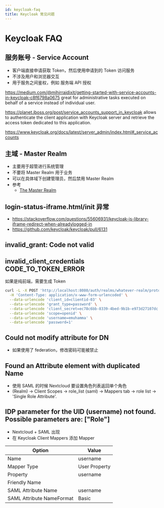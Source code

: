 ```yaml
---
id: keycloak-faq
title: Keycloak 常见问题
---
```


# Keycloak FAQ

## 服务账号 - Service Account
* 客户端直接申请获取 Token，然后使用申请到的 Token 访问服务
* 不涉及用户和浏览器交互
* 用于服务之间鉴权，例如 服务端 API 授权

https://medium.com/@mihirrajdixit/getting-started-with-service-accounts-in-keycloak-c8f6798a0675
great for administrative tasks executed on behalf of a service instead of individual user.

https://planet.jboss.org/post/service_accounts_support_in_keycloak
allows to authenticate the client application with Keycloak server and retrieve the access token dedicated to this application.

https://www.keycloak.org/docs/latest/server_admin/index.html#_service_accounts


## 主域 - Master Realm

- 主要用于超管进行系统管理
- 不要将 Master Realm 用于业务
- 可以在具体域下创建管理员，然后禁用 Master Realm
- 参考
  - [The Master Realm](https://www.keycloak.org/docs/latest/server_admin/#the-master-realm)

## login-status-iframe.html/init 异常

- https://stackoverflow.com/questions/55606931/keycloak-js-library-iframe-redirect-when-alreadylogged-in
- https://github.com/keycloak/keycloak/pull/6131

## invalid_grant: Code not valid

## invalid_client_credentials CODE_TO_TOKEN_ERROR

如果是纯前端，需要生成 Token

```bash
curl -L -X POST 'http://localhost:8080/auth/realms/whatever-realm/protocol/openid-connect/token' \
  -H 'Content-Type: application/x-www-form-urlencoded' \
  --data-urlencode 'client_id=clientid-03' \
  --data-urlencode 'grant_type=password' \
  --data-urlencode 'client_secret=ec78c6bb-8339-4bed-9b1b-e973d27107dc' \
  --data-urlencode 'scope=openid' \
  --data-urlencode 'username=emuhamma' \
  --data-urlencode 'password=1'
```

## Could not modify attribute for DN
* 如果使用了 federation，修改密码可能被禁止

## Found an Attribute element with duplicated Name

- 使用 SAML 的时候 Nextcloud 要设置角色列表返回单个角色
- (Realm) -> Client Scopes -> role_list (saml) -> Mappers tab -> role list -> 'Single Role Attribute'.

## IDP parameter for the UID (username) not found. Possible parameters are: ["Role"]

- Nextcloud + SAML 出现
- 在 Keycloak Client Mappers 添加 Mapper

| Option                    | Value         |
| ------------------------- | ------------- |
| Name                      | username      |
| Mapper Type               | User Property |
| Property                  | username      |
| Friendly Name             |
| SAML Attribute Name       | username      |
| SAML Attribute NameFormat | Basic         |
